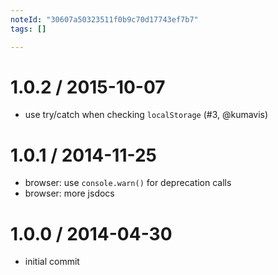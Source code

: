 ```yaml
---
noteId: "30607a50323511f0b9c70d17743ef7b7"
tags: []

---
```



1.0.2 / 2015-10-07
==================

  * use try/catch when checking `localStorage` (#3, @kumavis)

1.0.1 / 2014-11-25
==================

  * browser: use `console.warn()` for deprecation calls
  * browser: more jsdocs

1.0.0 / 2014-04-30
==================

  * initial commit
